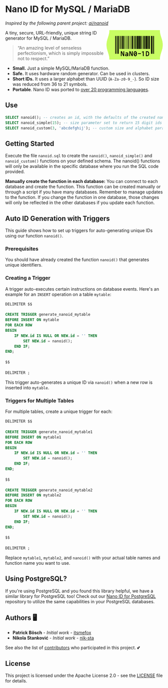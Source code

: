 # Nano ID for MySQL / MariaDB

_Inspired by the following parent project: [ai/nanoid](https://github.com/ai/nanoid)_

<img src="./logo.svg" align="right" alt="Nano ID logo by Anton Lovchikov" width="180" height="94">

A tiny, secure, URL-friendly, unique string ID generator for MySQL / MariaDB.

> “An amazing level of senseless perfectionism, which is simply impossible not to respect.”

* **Small.** Just a simple MySQL/MariaDB function.
* **Safe.** It uses hardware random generator. Can be used in clusters.
* **Short IDs.** It uses a larger alphabet than UUID (`A-Za-z0-9_-`).
  So ID size was reduced from 36 to 21 symbols.
* **Portable**. Nano ID was ported to [over 20 programming languages](https://github.com/ai/nanoid/blob/main/README.md#other-programming-languages).

## Use
```sql
SELECT nanoid(); -- creates an id, with the defaults of the created nanoid() function.
SELECT nanoid_simple(15); -- size parameter set to return 15 digit ids only
SELECT nanoid_custom(3, 'abcdefghij'); -- custom size and alphabet parameters defined. nanoid() generates ids concerning them
```

## Getting Started

Execute the file `nanoid.sql` to create the `nanoid()`, `nanoid_simple()` and `nanoid_custom()` functions on your defined schema. The nanoid() functions will only be available in the specific database where you run the SQL code provided.

**Manually create the function in each database:** You can connect to each database and create the function. This function can be created manually or through a script if you have many databases. Remember to manage updates to the function. If you change the function in one database, those changes will only be reflected in the other databases if you update each function.

## Auto ID Generation with Triggers

This guide shows how to set up triggers for auto-generating unique IDs using our function `nanoid()`.

### Prerequisites

You should have already created the function `nanoid()` that generates unique identifiers.

### Creating a Trigger

A trigger auto-executes certain instructions on database events. Here's an example for an `INSERT` operation on a table `mytable`:

```sql
DELIMITER $$

CREATE TRIGGER generate_nanoid_mytable
BEFORE INSERT ON mytable
FOR EACH ROW
BEGIN
    IF NEW.id IS NULL OR NEW.id = '' THEN
        SET NEW.id = nanoid();
    END IF;
END;

$$

DELIMITER ;
```

This trigger auto-generates a unique ID via `nanoid()` when a new row is inserted into `mytable`.

### Triggers for Multiple Tables

For multiple tables, create a unique trigger for each:

```sql
DELIMITER $$

CREATE TRIGGER generate_nanoid_mytable1
BEFORE INSERT ON mytable1
FOR EACH ROW
BEGIN
    IF NEW.id IS NULL OR NEW.id = '' THEN
        SET NEW.id = nanoid();
    END IF;
END;

$$

CREATE TRIGGER generate_nanoid_mytable2
BEFORE INSERT ON mytable2
FOR EACH ROW
BEGIN
    IF NEW.id IS NULL OR NEW.id = '' THEN
        SET NEW.id = nanoid();
    END IF;
END;

$$

DELIMITER ;
```

Replace `mytable1`, `mytable2`, and `nanoid()` with your actual table names and function name you want to use.

## Using PostgreSQL?

If you're using PostgreSQL and you found this library helpful, we have a similar library for PostgreSQL too! Check out our [Nano ID for PostgreSQL](https://github.com/viascom/nanoid-postgres) repository to utilize the same capabilities in your PostgreSQL databases.

## Authors 🖥️

* **Patrick Bösch** - *Initial work* - [itsmefox](https://github.com/itsmefox)
* **Nikola Stanković** - *Initial work* - [nik-sta](https://github.com/nik-sta)

See also the list of [contributors](https://github.com/viascom/nanoid-mysql-mariadb/contributors) who participated in this project. 💕

## License

This project is licensed under the Apache License 2.0 - see the [LICENSE](LICENSE) file for details.
